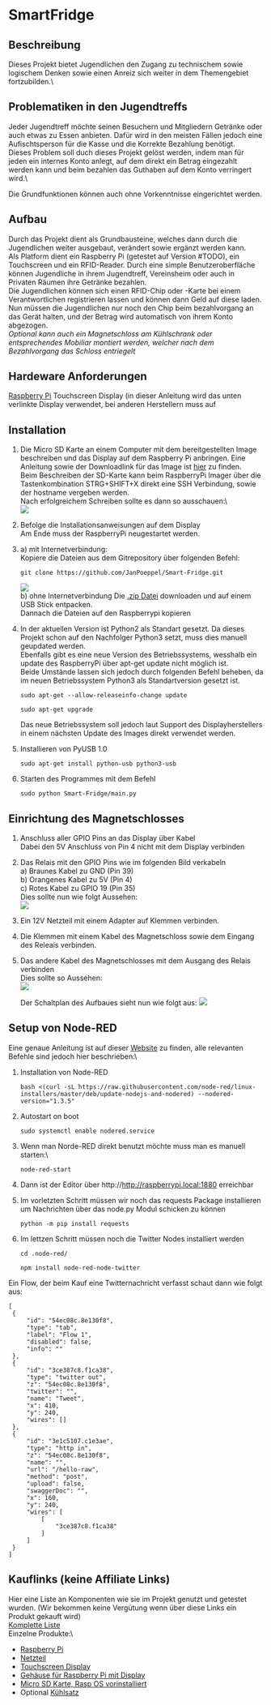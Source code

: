 # SmartFridge

## Beschreibung
Dieses Projekt bietet Jugendlichen den Zugang zu technischem sowie logischem Denken sowie einen Anreiz sich weiter in dem Themengebiet fortzubilden.\

## Problematiken in den Jugendtreffs
Jeder Jugendtreff möchte seinen Besuchern und Mitgliedern Getränke oder auch etwas zu Essen anbieten. Dafür wird in den meisten Fällen jedoch eine Aufischtsperson für die Kasse und die Korrekte Bezahlung benötigt.\
Dieses Problem soll duch dieses Projekt gelöst werden, indem man für jeden ein internes Konto anlegt, auf dem direkt ein Betrag eingezahlt werden kann und beim bezahlen das Guthaben auf dem Konto verringert wird.\

Die Grundfunktionen können auch ohne Vorkenntnisse eingerichtet werden.

## Aufbau
Durch das Projekt dient als Grundbausteine, welches dann durch die Jugendlichen weiter ausgebaut, verändert sowie ergänzt werden kann.\
Als Platform dient ein Raspberry Pi (getestet auf Version #TODO), ein Touchscreen und ein RFID-Reader. 
Durch eine simple Benutzeroberfläche können Jugendliche in ihrem Jugendtreff, Vereinsheim oder auch in Privaten Räumen ihre Getränke bezahlen.\
Die Jugendlichen können sich einen RFID-Chip oder -Karte bei einem Verantwortlichen registrieren lassen und können dann Geld auf diese laden. Nun müssen die Jugendlichen nur noch den Chip beim bezahlvorgang an das Gerät halten, und der Betrag wird automatisch von ihrem Konto abgezogen.\
*Optional kann auch ein Magnetschloss am Kühlschrank oder entsprechendes Mobiliar montiert werden, welcher nach dem Bezahlvorgang das Schloss entriegelt*

## Hardeware Anforderungen
[Raspberry Pi](https://www.raspberrypi.org/ "raspberrypi.org")
Touchscreen Display (in dieser Anleitung wird das unten verlinkte Display verwendet, bei anderen Herstellern muss auf


## Installation

1. Die Micro SD Karte an einem Computer mit dem bereitgestellten Image beschreiben und das Display auf dem Raspberry Pi anbringen. 
   Eine Anleitung sowie der Downloadlink für das Image ist [hier](https://joy-it.net/files/files/Produkte/RB-TFT3.5/RB-TFT-Anleitung_04082020.pdf "joy-it.net") zu      finden.\
   Beim Beschreiben der SD-Karte kann beim RaspberryPi Imager über die Tastenkombination STRG+SHIFT+X direkt eine SSH Verbindung, sowie der hostname vergeben werden.\
   Nach erfolgreichem Schreiben sollte es dann so ausschauen:\  
   ![](images/imag_succ.png?raw=true)
   
   
2. Befolge die Installationsanweisungen auf dem Display\
   Am Ende muss der RaspberryPi neugestartet werden.
3. a) mit Internetverbindung:\
      Kopiere die Dateien aus dem Gitrepository über folgenden Befehl:
      ```shell
      git clone https://github.com/JanPoeppel/Smart-Fridge.git
      ```
      ![](images/clone.png?raw=true)\
   b) ohne Internetverbindung
       Die [.zip Datei](https://github.com/JanPoeppel/Smart-Fridge/archive/refs/heads/main.zip) downloaden und auf einem USB Stick entpacken.\
       Dannach die Dateien auf den Raspberrypi kopieren
5. In der aktuellen Version ist Python2 als Standart gesetzt. Da dieses Projekt schon auf den Nachfolger Python3 setzt, muss dies manuell geupdated werden.\
   Ebenfalls gibt es eine neue Version des Betriebssystems, wesshalb ein update des RaspberryPi über apt-get update nicht möglich ist.\
   Beide Umstände lassen sich jedoch durch folgenden Befehl beheben, da im neuen Betriebssystem Python3 als Standartversion gesetzt ist.
   ```shell
   sudo apt-get --allow-releaseinfo-change update
   ```
   ```shell
   sudo apt-get upgrade
   ```
   
   Das neue Betriebssystem soll jedoch laut Support des Displayherstellers in einem nächsten Update des Images direkt verwendet werden.
 
6. Installieren von PyUSB 1.0
   ```shell
   sudo apt-get install python-usb python3-usb
   ```
7. Starten des Programmes mit dem Befehl
   ```shell
   sudo python Smart-Fridge/main.py
   ```

## Einrichtung des Magnetschlosses

1. Anschluss aller GPIO Pins an das Display über Kabel\
   Dabei den 5V Anschluss von Pin 4 nicht mit dem Display verbinden
2. Das Relais mit den GPIO Pins wie im folgenden Bild verkabeln\
   a) Braunes Kabel zu GND (Pin 39)\
   b) Orangenes Kabel zu 5V (Pin 4)\
   c) Rotes Kabel zu GPIO 19 (Pin 35)\
   Dies sollte nun wie folgt Aussehen:\
   ![](images/relais_rasp.png?raw=true)
3. Ein 12V Netzteil mit einem Adapter auf Klemmen verbinden.
4. Die Klemmen mit einem Kabel des Magnetschloss sowie dem Eingang des Releais verbinden.
5. Das andere Kabel des Magnetschlosses mit dem Ausgang des Relais verbinden\
   Dies sollte so Aussehen:\
   ![](images/relais_lock.png?raw=true)
   
   Der Schaltplan des Aufbaues sieht nun wie folgt aus:
   ![](images/schaltplan.png?raw=true)
   
## Setup von Node-RED
Eine genaue Anleitung ist auf dieser [Website](https://nodered.org/docs/getting-started/raspberrypi#installing-and-upgrading-node-red) zu finden, alle relevanten Befehle sind jedoch hier beschrieben:\
1. Installation von Node-RED
   ```shell
   bash <(curl -sL https://raw.githubusercontent.com/node-red/linux-installers/master/deb/update-nodejs-and-nodered) --nodered-version="1.3.5"
   ```
2. Autostart on boot
   ```shell
   sudo systemctl enable nodered.service
   ```
3. Wenn man Norde-RED direkt benutzt möchte muss man es manuell starten:\
   ```shell
   node-red-start
   ```
4. Dann ist der Editor über
   http://http://raspberrypi.local:1880
   erreichbar
   
5. Im vorletzten Schritt müssen wir noch das requests Package installieren um Nachrichten über das node.py Modul schicken zu können
   ```shell
   python -m pip install requests
   ```
6. Im lettzen Schritt müssen noch die Twitter Nodes installiert werden
   ```shell
   cd .node-red/
   ```
   ```shell
   npm install node-red-node-twitter
   ```
Ein Flow, der beim Kauf eine Twitternachricht verfasst schaut dann wie folgt aus:
   ```shell
   [
    {
        "id": "54ec08c.8e130f8",
        "type": "tab",
        "label": "Flow 1",
        "disabled": false,
        "info": ""
    },
    {
        "id": "3ce387c8.f1ca38",
        "type": "twitter out",
        "z": "54ec08c.8e130f8",
        "twitter": "",
        "name": "Tweet",
        "x": 410,
        "y": 240,
        "wires": []
    },
    {
        "id": "3e1c5107.c1e3ae",
        "type": "http in",
        "z": "54ec08c.8e130f8",
        "name": "",
        "url": "/hello-raw",
        "method": "post",
        "upload": false,
        "swaggerDoc": "",
        "x": 160,
        "y": 240,
        "wires": [
            [
                "3ce387c8.f1ca38"
            ]
        ]
    }
]
   ```
   
## Kauflinks (keine Affiliate Links)
Hier eine Liste an Komponenten wie sie im Projekt genutzt und getestet wurden. (Wir bekommen keine Vergütung wenn über diese Links ein Produkt gekauft wird)\
[Komplette Liste](https://www.reichelt.de/my/1877276 "reichelt.de")\
Einzelne Produkte:\
* [Raspberry Pi](https://www.reichelt.de/DE/DE/raspberry-pi-4-b-4x-1-5-ghz-2-gb-ram-wlan-bt-rasp-pi-4-b-2gb-p259919.html?r=1&src=raspberrypi "reichelt.de")
* [Netzteil](https://www.reichelt.de/raspberry-pi-netzteil-5-1-v-3-0-a-usb-type-c-eu-stecker-s-rpi-ps-15w-bk-eu-p260010.html?&nbc=1&trstct=lsbght_sldr::259919 "reichelt.de")
* [Touchscreen Display](https://www.reichelt.de/raspberry-pi-shield-display-lcd-touch-3-5-480x320-pixel-xp-rasp-pi-3-5td-p202827.html "reichelt.de")
* [Gehäuse für Raspberry Pi mit Display](https://www.reichelt.de/gehaeuse-fuer-raspberry-pi-4-3-5-display-rpi-case-3-5-tr-p272260.html?&nbc=1&trstct=lsbght_sldr::202827 "reichelt.de")
* [Micro SD Karte, Rasp OS vorinstalliert](https://www.reichelt.de/raspberry-pi-os-3-7-16gb-microsd-karte-vorinstalliert-rasp-os-16gb-p165071.html?&trstct=pol_1&nbc=1 "reichelt.de")
* Optional [Kühlsatz](https://www.reichelt.de/raspberry-pi-4-kuehlsatz-4-teilig-silber-rpi-cool-4xsi-p261927.html?&nbc=1&trstct=lsbght_sldr::259919 "reichelt.de")

